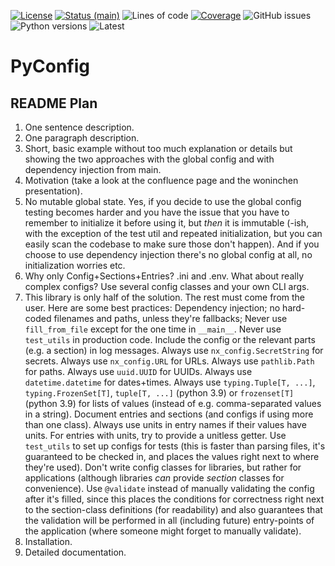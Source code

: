 [![License](https://img.shields.io/github/license/NextKraftwerke/PyConfig?style=flat&labelColor=303030&color=c00000)](https://github.com/NextKraftwerke/PyConfig/blob/main/LICENSE)
[![Status (main)](https://img.shields.io/github/workflow/status/NextKraftwerke/PyConfig/tests+coverage/main?label=tests%2Bcoverage&logo=github&style=flat&labelColor=303030&logoColor=a0a0a0)](https://github.com/NextKraftwerke/PyConfig/actions?query=workflow%3Atests%2Bcoverage+branch%3Amain)
![Lines of code](https://img.shields.io/tokei/lines/github/NextKraftwerke/PyConfig?label=lines%20of%20code&style=flat&labelColor=303030)
[![Coverage](https://img.shields.io/badge/dynamic/json?url=https://raw.githubusercontent.com/NextKraftwerke/PyConfig/main/.github/stats/coverage.latest.json&label=coverage&query=$.totals.percent_covered&style=flat&labelColor=303030&suffix=%&color=f09030)](https://github.com/NextKraftwerke/PyConfig/blob/main/.github/stats/coverage.latest.json)
![GitHub issues](https://img.shields.io/github/issues-raw/NextKraftwerke/PyConfig?style=flat&labelColor=303030)
![Python versions](https://img.shields.io/pypi/pyversions/nx_config?style=flat&labelColor=303030)
![Latest](https://img.shields.io/github/v/release/NextKraftwerke/PyConfig?include_prereleases&sort=semver&style=flat&labelColor=303030&color=00959f&label=latest)

# PyConfig

## README Plan

1. One sentence description.
1. One paragraph description.
1. Short, basic example without too much explanation or details but showing the two approaches with the global config and with dependency injection from main.
1. Motivation (take a look at the confluence page and the woninchen presentation).
1. No mutable global state. Yes, if you decide to use the global config testing becomes harder and you have the issue that you have to remember to initialize it before using it, but _then_ it is immutable (-ish, with the exception of the test util and repeated initialization, but you can easily scan the codebase to make sure those don't happen). And if you choose to use dependency injection there's no global config at all, no initialization worries etc.
1. Why only Config+Sections+Entries? .ini and .env. What about really complex configs? Use several config classes and your own CLI args.
1. This library is only half of the solution. The rest must come from the user. Here are some best practices: Dependency injection; no hard-coded filenames and paths, unless they're fallbacks; Never use `fill_from_file` except for the one time in `__main__`. Never use `test_utils` in production code. Include the config or the relevant parts (e.g. a section) in log messages. Always use `nx_config.SecretString` for secrets. Always use `nx_config.URL` for URLs. Always use `pathlib.Path` for paths. Always use `uuid.UUID` for UUIDs. Always use `datetime.datetime` for dates+times. Always use `typing.Tuple[T, ...]`, `typing.FrozenSet[T]`, `tuple[T, ...]` (python 3.9) or `frozenset[T]` (python 3.9) for lists of values (instead of e.g. comma-separated values in a string). Document entries and sections (and configs if using more than one class). Always use units in entry names if their values have units. For entries with units, try to provide a unitless getter. Use `test_utils` to set up configs for tests (this is faster than parsing files, it's guaranteed to be checked in, and places the values right next to where they're used). Don't write config classes for libraries, but rather for applications (although libraries _can_ provide _section_ classes for convenience). Use `@validate` instead of manually validating the config after it's filled, since this places the conditions for correctness right next to the section-class definitions (for readability) and also guarantees that the validation will be performed in all (including future) entry-points of the application (where someone might forget to manually validate).
1. Installation.
1. Detailed documentation.
